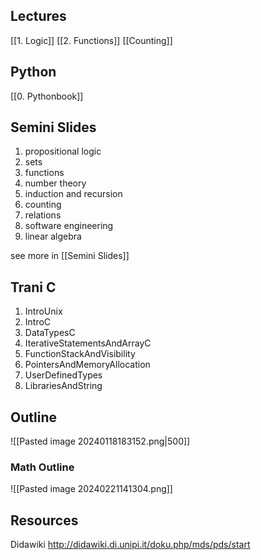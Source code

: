 ## Lectures
[[1. Logic]]
[[2. Functions]]
[[Counting]]
## Python
[[0. Pythonbook]]


## Semini Slides

1. propositional logic
2. sets
3. functions
4. number theory
5. induction and recursion
6. counting
7. relations
8. software engineering
9. linear algebra

see more in [[Semini Slides]]
## Trani C

1. IntroUnix
2. IntroC
3. DataTypesC
4. IterativeStatementsAndArrayC
5. FunctionStackAndVisibility
6. PointersAndMemoryAllocation
7. UserDefinedTypes
8. LibrariesAndString


## Outline

![[Pasted image 20240118183152.png|500]]

### Math Outline

![[Pasted image 20240221141304.png]]
## Resources
Didawiki
http://didawiki.di.unipi.it/doku.php/mds/pds/start





